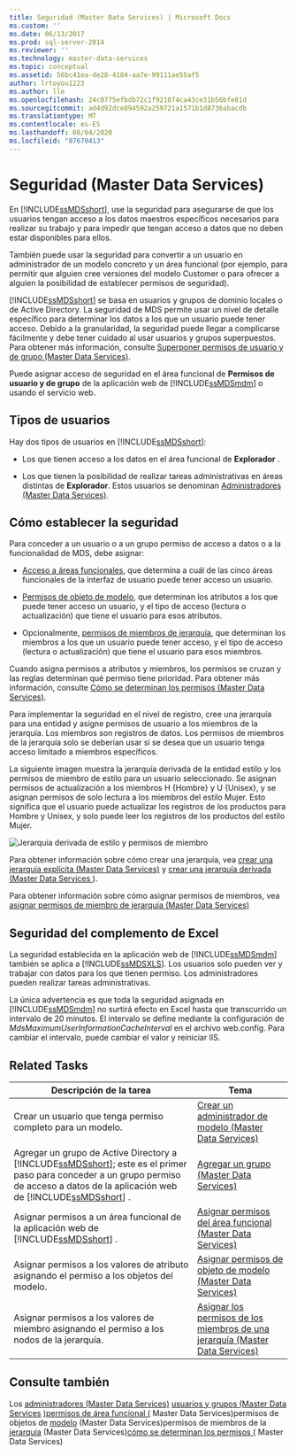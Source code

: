 ```yaml
---
title: Seguridad (Master Data Services) | Microsoft Docs
ms.custom: ''
ms.date: 06/13/2017
ms.prod: sql-server-2014
ms.reviewer: ''
ms.technology: master-data-services
ms.topic: conceptual
ms.assetid: 56bc41ea-de28-4184-aa7e-99111ae55af5
author: lrtoyou1223
ms.author: lle
ms.openlocfilehash: 24c0775efbdb72c1f921074ca43ce31b56bfe81d
ms.sourcegitcommit: ad4d92dce894592a259721a1571b1d8736abacdb
ms.translationtype: MT
ms.contentlocale: es-ES
ms.lasthandoff: 08/04/2020
ms.locfileid: "87670413"
---
```

# <a name="security-master-data-services"></a>Seguridad (Master Data Services)
  En [!INCLUDE[ssMDSshort](../includes/ssmdsshort-md.md)], use la seguridad para asegurarse de que los usuarios tengan acceso a los datos maestros específicos necesarios para realizar su trabajo y para impedir que tengan acceso a datos que no deben estar disponibles para ellos.

 También puede usar la seguridad para convertir a un usuario en administrador de un modelo concreto y un área funcional (por ejemplo, para permitir que alguien cree versiones del modelo Customer o para ofrecer a alguien la posibilidad de establecer permisos de seguridad).

 [!INCLUDE[ssMDSshort](../includes/ssmdsshort-md.md)] se basa en usuarios y grupos de dominio locales o de Active Directory. La seguridad de MDS permite usar un nivel de detalle específico para determinar los datos a los que un usuario puede tener acceso. Debido a la granularidad, la seguridad puede llegar a complicarse fácilmente y debe tener cuidado al usar usuarios y grupos superpuestos. Para obtener más información, consulte [Superponer permisos de usuario y de grupo &#40;Master Data Services&#41;](overlapping-user-and-group-permissions-master-data-services.md).

 Puede asignar acceso de seguridad en el área funcional de **Permisos de usuario y de grupo** de la aplicación web de [!INCLUDE[ssMDSmdm](../includes/ssmdsmdm-md.md)] o usando el servicio web.

## <a name="types-of-users"></a>Tipos de usuarios
 Hay dos tipos de usuarios en [!INCLUDE[ssMDSshort](../includes/ssmdsshort-md.md)]:

-   Los que tienen acceso a los datos en el área funcional de **Explorador** .

-   Los que tienen la posibilidad de realizar tareas administrativas en áreas distintas de **Explorador**. Estos usuarios se denominan [Administradores &#40;Master Data Services&#41;](../../2014/master-data-services/administrators-master-data-services.md).

## <a name="how-to-set-security"></a>Cómo establecer la seguridad
 Para conceder a un usuario o a un grupo permiso de acceso a datos o a la funcionalidad de MDS, debe asignar:

-   [Acceso a áreas funcionales](../../2014/master-data-services/functional-area-permissions-master-data-services.md), que determina a cuál de las cinco áreas funcionales de la interfaz de usuario puede tener acceso un usuario.

-   [Permisos de objeto de modelo](../../2014/master-data-services/model-object-permissions-master-data-services.md), que determinan los atributos a los que puede tener acceso un usuario, y el tipo de acceso (lectura o actualización) que tiene el usuario para esos atributos.

-   Opcionalmente, [permisos de miembros de jerarquía](../../2014/master-data-services/hierarchy-member-permissions-master-data-services.md), que determinan los miembros a los que un usuario puede tener acceso, y el tipo de acceso (lectura o actualización) que tiene el usuario para esos miembros.

 Cuando asigna permisos a atributos y miembros, los permisos se cruzan y las reglas determinan qué permiso tiene prioridad. Para obtener más información, consulte [Cómo se determinan los permisos &#40;Master Data Services&#41;](../../2014/master-data-services/how-permissions-are-determined-master-data-services.md).

 Para implementar la seguridad en el nivel de registro, cree una jerarquía para una entidad y asigne permisos de usuario a los miembros de la jerarquía. Los miembros son registros de datos.  Los permisos de miembros de la jerarquía solo se deberían usar si se desea que un usuario tenga acceso limitado a miembros específicos.

 La siguiente imagen muestra la jerarquía derivada de la entidad estilo y los permisos de miembro de estilo para un usuario seleccionado. Se asignan permisos de actualización a los miembros H {Hombre} y U {Unisex}, y se asignan permisos de solo lectura a los miembros del estilo Mujer. Esto significa que el usuario puede actualizar los registros de los productos para Hombre y Unisex, y solo puede leer los registros de los productos del estilo Mujer.

 ![Jerarquía derivada de estilo y permisos de miembro](../../2014/master-data-services/media/style-derived-hierarchy-mds.png "Jerarquía derivada de estilo y permisos de miembro")

 Para obtener información sobre cómo crear una jerarquía, vea [crear una jerarquía explícita &#40;Master Data Services&#41;](../../2014/master-data-services/create-an-explicit-hierarchy-master-data-services.md) y [crear una jerarquía derivada &#40;Master Data Services ](../../2014/master-data-services/create-a-derived-hierarchy-master-data-services.md)&#41;.

 Para obtener información sobre cómo asignar permisos de miembros, vea [asignar permisos de miembro de jerarquía &#40;Master Data Services&#41;](../../2014/master-data-services/assign-hierarchy-member-permissions-master-data-services.md)

## <a name="security-in-the-add-in-for-excel"></a>Seguridad del complemento de Excel
 La seguridad establecida en la aplicación web de [!INCLUDE[ssMDSmdm](../includes/ssmdsmdm-md.md)] también se aplica a [!INCLUDE[ssMDSXLS](../includes/ssmdsxls-md.md)]. Los usuarios solo pueden ver y trabajar con datos para los que tienen permiso. Los administradores pueden realizar tareas administrativas.

 La única advertencia es que toda la seguridad asignada en [!INCLUDE[ssMDSmdm](../includes/ssmdsmdm-md.md)] no surtirá efecto en Excel hasta que transcurrido un intervalo de 20 minutos. El intervalo se define mediante la configuración de *MdsMaximumUserInformationCacheInterval* en el archivo web.config. Para cambiar el intervalo, puede cambiar el valor y reiniciar IIS.

## <a name="related-tasks"></a>Related Tasks

|Descripción de la tarea|Tema|
|----------------------|-----------|
|Crear un usuario que tenga permiso completo para un modelo.|[Crear un administrador de modelo &#40;Master Data Services&#41;](../../2014/master-data-services/create-a-model-administrator-master-data-services.md)|
|Agregar un grupo de Active Directory a [!INCLUDE[ssMDSshort](../includes/ssmdsshort-md.md)]; este es el primer paso para conceder a un grupo permiso de acceso a datos de la aplicación web de [!INCLUDE[ssMDSshort](../includes/ssmdsshort-md.md)] .|[Agregar un grupo &#40;Master Data Services&#41;](../../2014/master-data-services/add-a-group-master-data-services.md)|
|Asignar permisos a un área funcional de la aplicación web de [!INCLUDE[ssMDSshort](../includes/ssmdsshort-md.md)] .|[Asignar permisos del área funcional &#40;Master Data Services&#41;](../../2014/master-data-services/assign-functional-area-permissions-master-data-services.md)|
|Asignar permisos a los valores de atributo asignando el permiso a los objetos del modelo.|[Asignar permisos de objeto de modelo &#40;Master Data Services&#41;](../../2014/master-data-services/assign-model-object-permissions-master-data-services.md)|
|Asignar permisos a los valores de miembro asignando el permiso a los nodos de la jerarquía.|[Asignar los permisos de los miembros de una jerarquía &#40;Master Data Services&#41;](../../2014/master-data-services/assign-hierarchy-member-permissions-master-data-services.md)|

## <a name="see-also"></a>Consulte también
 Los [administradores &#40;Master Data Services&#41;](../../2014/master-data-services/administrators-master-data-services.md) [usuarios y grupos &#40;Master Data Services](../../2014/master-data-services/users-and-groups-master-data-services.md) [&#41;permisos de área funcional &#40;](../../2014/master-data-services/functional-area-permissions-master-data-services.md) Master Data Services&#41;permisos de objetos de [modelo](../../2014/master-data-services/model-object-permissions-master-data-services.md) &#40;Master Data Services&#41;permisos de miembros de la [jerarquía](../../2014/master-data-services/hierarchy-member-permissions-master-data-services.md) &#40;Master Data Services&#41;[cómo se determinan los permisos &#40;](../../2014/master-data-services/how-permissions-are-determined-master-data-services.md) Master Data Services&#41;


